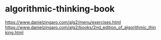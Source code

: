 # algorithmic-thinking-book


https://www.danielzingaro.com/alg2/menu/exercises.html
https://www.danielzingaro.com/alg2/books/2nd_edition_of_algorithmic_thinking.html

